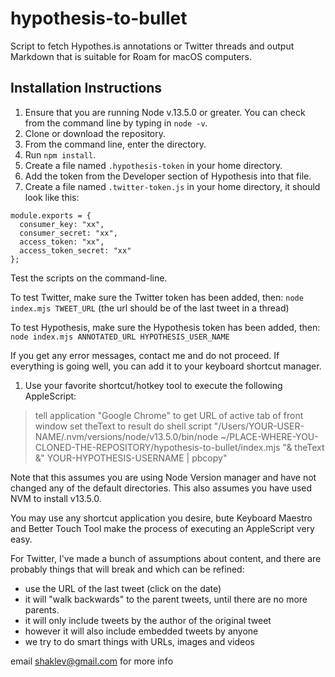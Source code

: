 # hypothesis-to-bullet

Script to fetch Hypothes.is annotations or Twitter threads and output Markdown that is suitable for Roam for macOS computers.

## Installation Instructions

1. Ensure that you are running Node v.13.5.0 or greater. You can check from the command line by typing in `node -v`.
1. Clone or download the repository.
1. From the command line, enter the directory.
1. Run `npm install`.
1. Create a file named `.hypothesis-token` in your home directory.
1. Add the token from the Developer section of Hypothesis into that file.
1. Create a file named `.twitter-token.js` in your home directory, it should look like this:

```
module.exports = {
  consumer_key: "xx",
  consumer_secret: "xx",
  access_token: "xx",
  access_token_secret: "xx"
};
```

Test the scripts on the command-line. 

To test Twitter, make sure the Twitter token has been added, then:
`node index.mjs TWEET_URL`
(the url should be of the last tweet in a thread)

To test Hypothesis, make sure the Hypothesis token has been added, then:
`node index.mjs ANNOTATED_URL HYPOTHESIS_USER_NAME`

If you get any error messages, contact me and do not proceed. If everything is going well, you can add it to your keyboard shortcut manager.

1. Use your favorite shortcut/hotkey tool to execute the following AppleScript:

>  tell application "Google Chrome" to get URL of active tab of front window
>  set theText to result
>  do shell script "/Users/YOUR-USER-NAME/.nvm/versions/node/v13.5.0/bin/node ~/PLACE-WHERE-YOU-CLONED-THE-REPOSITORY/hypothesis-to-bullet/index.mjs  "& theText &" YOUR-HYPOTHESIS-USERNAME | pbcopy"

Note that this assumes you are using Node Version manager and have not changed any of the default directories. This also assumes you have used NVM to install v13.5.0.

You may use any shortcut application you desire, bute Keyboard Maestro and Better Touch Tool make the process of executing an AppleScript very easy.

For Twitter, I've made a bunch of assumptions about content, and there are probably things that will break and which can be refined:
- use the URL of the last tweet (click on the date)
- it will "walk backwards" to the parent tweets, until there are no more parents.
- it will only include tweets by the author of the original tweet
- however it will also include embedded tweets by anyone
- we try to do smart things with URLs, images and videos

email shaklev@gmail.com for more info
